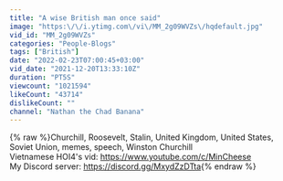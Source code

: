 ```yaml
---
title: "A wise British man once said"
image: "https:\/\/i.ytimg.com\/vi\/MM_2g09WVZs\/hqdefault.jpg"
vid_id: "MM_2g09WVZs"
categories: "People-Blogs"
tags: ["British"]
date: "2022-02-23T07:00:45+03:00"
vid_date: "2021-12-20T13:33:10Z"
duration: "PT5S"
viewcount: "1021594"
likeCount: "43714"
dislikeCount: ""
channel: "Nathan the Chad Banana"
---
```

{% raw %}Churchill, Roosevelt, Stalin, United Kingdom, United States, Soviet Union, memes, speech, Winston Churchill<br />Vietnamese HOI4's vid: <a rel="nofollow" target="blank" href="https://www.youtube.com/c/MinCheese">https://www.youtube.com/c/MinCheese</a><br />My Discord server: <a rel="nofollow" target="blank" href="https://discord.gg/MxydZzDTta">https://discord.gg/MxydZzDTta</a>{% endraw %}

